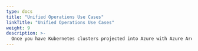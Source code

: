 ```yaml
---
type: docs
title: "Unified Operations Use Cases"
linkTitle: "Unified Operations Use Cases"
weight: 9
description: >-
  Once you have Kubernetes clusters projected into Azure with Azure Arc, you can start to use native Azure tooling to manage the clusters as native Azure resources. The following guides show examples of using Azure management tools such as Azure Monitor, GitOps configurations, and Azure Policy.
---
```

